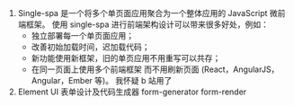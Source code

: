 1. Single-spa 是一个将多个单页面应用聚合为一个整体应用的 JavaScript 微前端框架。 使用 single-spa 进行前端架构设计可以带来很多好处，例如：
   - 独立部署每一个单页面应用；
   - 改善初始加载时间，迟加载代码；
   - 新功能使用新框架，旧的单页应用不用重写可以共存；
   - 在同一页面上使用多个前端框架 而不用刷新页面 (React，AngularJS，Angular，Ember 等)。
     我怀疑 b 站用了
2. Element UI 表单设计及代码生成器
   form-generator
   form-render
